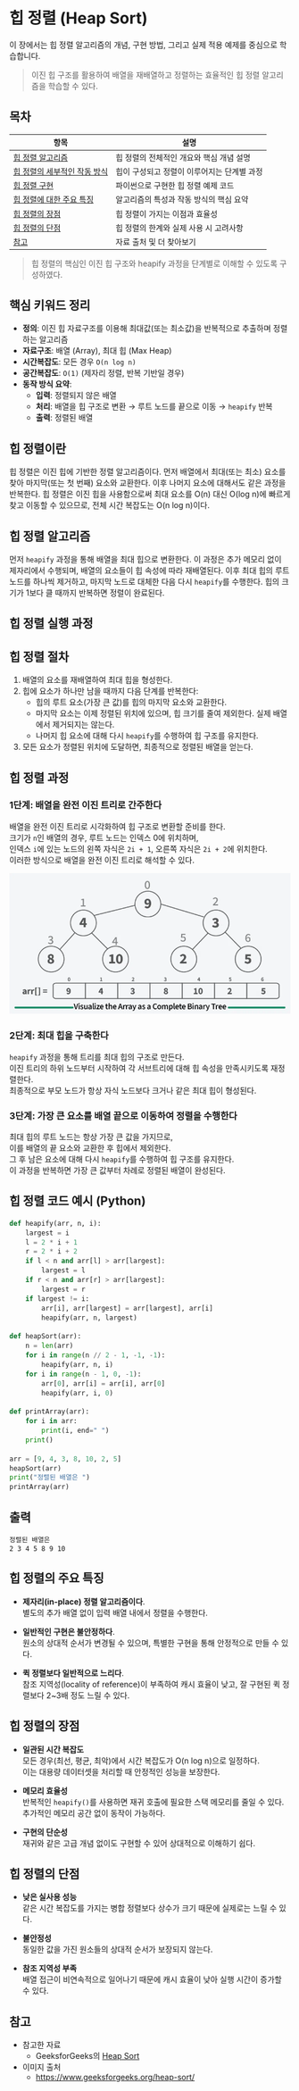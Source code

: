 # 힙 정렬 (Heap Sort)

이 장에서는 힙 정렬 알고리즘의 개념, 구현 방법, 그리고 실제 적용 예제를 중심으로 학습합니다.

> 이진 힙 구조를 활용하여 배열을 재배열하고 정렬하는 효율적인 힙 정렬 알고리즘을 학습할 수 있다.

## 목차

| 항목 | 설명 |
|------|------|
| [힙 정렬 알고리즘](#힙-정렬-알고리즘) | 힙 정렬의 전체적인 개요와 핵심 개념 설명 |
| [힙 정렬의 세부적인 작동 방식](#힙-정렬-절차) | 힙이 구성되고 정렬이 이루어지는 단계별 과정 |
| [힙 정렬 구현](#힙-정렬-코드-예시-python) | 파이썬으로 구현한 힙 정렬 예제 코드 |
| [힙 정렬에 대한 주요 특징](#힙-정렬의-주요-특징) | 알고리즘의 특성과 작동 방식의 핵심 요약 |
| [힙 정렬의 장점](#힙-정렬의-장점) | 힙 정렬이 가지는 이점과 효율성 |
| [힙 정렬의 단점](#힙-정렬의-단점) | 힙 정렬의 한계와 실제 사용 시 고려사항 |
| [참고](#참고) | 자료 출처 및 더 찾아보기 |

> 힙 정렬의 핵심인 이진 힙 구조와 heapify 과정을 단계별로 이해할 수 있도록 구성하였다.

## 핵심 키워드 정리

* **정의**: 이진 힙 자료구조를 이용해 최대값(또는 최소값)을 반복적으로 추출하며 정렬하는 알고리즘
* **자료구조**: 배열 (Array), 최대 힙 (Max Heap)
* **시간복잡도**: 모든 경우 `O(n log n)`
* **공간복잡도**: `O(1)` (제자리 정렬, 반복 기반일 경우)
* **동작 방식 요약**:
  * **입력**: 정렬되지 않은 배열
  * **처리**: 배열을 힙 구조로 변환 → 루트 노드를 끝으로 이동 → `heapify` 반복
  * **출력**: 정렬된 배열

## 힙 정렬이란

힙 정렬은 이진 힙에 기반한 정렬 알고리즘이다. 먼저 배열에서 최대(또는 최소) 요소를 찾아 마지막(또는 첫 번째) 요소와 교환한다. 이후 나머지 요소에 대해서도 같은 과정을 반복한다. 힙 정렬은 이진 힙을 사용함으로써 최대 요소를 O(n) 대신 O(log n)에 빠르게 찾고 이동할 수 있으므로, 전체 시간 복잡도는 O(n log n)이다. 

## 힙 정렬 알고리즘

먼저 `heapify` 과정을 통해 배열을 최대 힙으로 변환한다. 이 과정은 추가 메모리 없이 제자리에서 수행되며, 배열의 요소들이 힙 속성에 따라 재배열된다. 이후 최대 힙의 루트 노드를 하나씩 제거하고, 마지막 노드로 대체한 다음 다시 `heapify`를 수행한다. 힙의 크기가 1보다 클 때까지 반복하면 정렬이 완료된다.


## 힙 정렬 실행 과정

## 힙 정렬 절차

1. 배열의 요소를 재배열하여 최대 힙을 형성한다.  
2. 힙에 요소가 하나만 남을 때까지 다음 단계를 반복한다:  
   - 힙의 루트 요소(가장 큰 값)를 힙의 마지막 요소와 교환한다.  
   - 마지막 요소는 이제 정렬된 위치에 있으며, 힙 크기를 줄여 제외한다. 실제 배열에서 제거되지는 않는다.  
   - 나머지 힙 요소에 대해 다시 `heapify`를 수행하여 힙 구조를 유지한다.  
3. 모든 요소가 정렬된 위치에 도달하면, 최종적으로 정렬된 배열을 얻는다.

## 힙 정렬 과정

### 1단계: 배열을 완전 이진 트리로 간주한다  
배열을 완전 이진 트리로 시각화하여 힙 구조로 변환할 준비를 한다.  
크기가 `n`인 배열의 경우, 루트 노드는 인덱스 0에 위치하며,  
인덱스 `i`에 있는 노드의 왼쪽 자식은 `2i + 1`, 오른쪽 자식은 `2i + 2`에 위치한다.  
이러한 방식으로 배열을 완전 이진 트리로 해석할 수 있다.

![alt text](assets/sort/image.png)

### 2단계: 최대 힙을 구축한다  
`heapify` 과정을 통해 트리를 최대 힙의 구조로 만든다.  
이진 트리의 하위 노드부터 시작하여 각 서브트리에 대해 힙 속성을 만족시키도록 재정렬한다.  
최종적으로 부모 노드가 항상 자식 노드보다 크거나 같은 최대 힙이 형성된다.

### 3단계: 가장 큰 요소를 배열 끝으로 이동하여 정렬을 수행한다  
최대 힙의 루트 노드는 항상 가장 큰 값을 가지므로,  
이를 배열의 끝 요소와 교환한 후 힙에서 제외한다.  
그 후 남은 요소에 대해 다시 `heapify`를 수행하여 힙 구조를 유지한다.  
이 과정을 반복하면 가장 큰 값부터 차례로 정렬된 배열이 완성된다.

## 힙 정렬 코드 예시 (Python)

```python
def heapify(arr, n, i):
    largest = i 
    l = 2 * i + 1 
    r = 2 * i + 2  
    if l < n and arr[l] > arr[largest]:
        largest = l
    if r < n and arr[r] > arr[largest]:
        largest = r
    if largest != i:
        arr[i], arr[largest] = arr[largest], arr[i]  
        heapify(arr, n, largest)

def heapSort(arr):
    n = len(arr) 
    for i in range(n // 2 - 1, -1, -1):
        heapify(arr, n, i)
    for i in range(n - 1, 0, -1):
        arr[0], arr[i] = arr[i], arr[0] 
        heapify(arr, i, 0)

def printArray(arr):
    for i in arr:
        print(i, end=" ")
    print()

arr = [9, 4, 3, 8, 10, 2, 5] 
heapSort(arr)
print("정렬된 배열은 ")
printArray(arr)
```

## 출력

```
정렬된 배열은
2 3 4 5 8 9 10
```

## 힙 정렬의 주요 특징

- **제자리(in-place) 정렬 알고리즘이다**.  
  별도의 추가 배열 없이 입력 배열 내에서 정렬을 수행한다.

- **일반적인 구현은 불안정하다**.  
  원소의 상대적 순서가 변경될 수 있으며, 특별한 구현을 통해 안정적으로 만들 수 있다.

- **퀵 정렬보다 일반적으로 느리다**.  
  참조 지역성(locality of reference)이 부족하여 캐시 효율이 낮고, 잘 구현된 퀵 정렬보다 2~3배 정도 느릴 수 있다.

## 힙 정렬의 장점

- **일관된 시간 복잡도**  
  모든 경우(최선, 평균, 최악)에서 시간 복잡도가 O(n log n)으로 일정하다.  
  이는 대용량 데이터셋을 처리할 때 안정적인 성능을 보장한다.

- **메모리 효율성**  
  반복적인 `heapify()`를 사용하면 재귀 호출에 필요한 스택 메모리를 줄일 수 있다.  
  추가적인 메모리 공간 없이 동작이 가능하다.

- **구현의 단순성**  
  재귀와 같은 고급 개념 없이도 구현할 수 있어 상대적으로 이해하기 쉽다.

## 힙 정렬의 단점

- **낮은 실사용 성능**  
  같은 시간 복잡도를 가지는 병합 정렬보다 상수가 크기 때문에 실제로는 느릴 수 있다.

- **불안정성**  
  동일한 값을 가진 원소들의 상대적 순서가 보장되지 않는다.

- **참조 지역성 부족**  
  배열 접근이 비연속적으로 일어나기 때문에 캐시 효율이 낮아 실행 시간이 증가할 수 있다.

## 참고

- 참고한 자료
  - GeeksforGeeks의 [Heap Sort](https://www.geeksforgeeks.org/heap-sort/)
- 이미지 출처
  - https://www.geeksforgeeks.org/heap-sort/